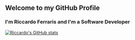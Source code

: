 ## Welcome to my GitHub Profile
### I'm Riccardo Ferraris and I'm a Software Developer

[![Riccardo's GitHub stats](https://github-readme-stats.vercel.app/api?username=riccardo-ferraris&show_icons=true&theme=radical)](https://github.com/riccardo-ferraris/github-readme-stats)

<!--
**riccardo-ferraris/riccardo-ferraris** is a ✨ _special_ ✨ repository because its `README.md` (this file) appears on your GitHub profile.

Here are some ideas to get you started:

- 🔭 I’m currently working on ...
- 🌱 I’m currently learning ...
- 👯 I’m looking to collaborate on ...
- 🤔 I’m looking for help with ...
- 💬 Ask me about ...
- 📫 How to reach me: ...
- 😄 Pronouns: ...
- ⚡ Fun fact: ...
-->
